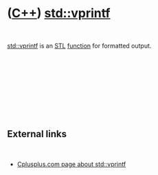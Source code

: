 



 

 

 

 

 

([C++](Cpp.htm)) [std::vprintf](CppVprintf.htm)
===============================================

 

[std::vprintf](CppVprintf.htm) is an [STL](CppStl.htm)
[function](CppFunction.htm) for formatted output.

 

 

 

 

 

External links
--------------

 

-   [Cplusplus.com page about
    std::vprintf](http://www.cplusplus.com/reference/clibrary/cstdio/vprintf)

 

 

 

 

 





 



